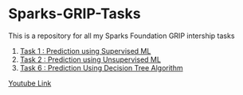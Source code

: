 # Sparks-GRIP-Tasks

This is a repository for all my Sparks Foundation GRIP intership tasks
1. [Task 1 : Prediction using Supervised ML](https://youtu.be/TrtZ1ZfKLw0)
2. [Task 2 : Prediction using Unsupervised ML](https://youtu.be/i06EaokW2vA)
3. [Task 6 : Prediction Using Decision Tree Algorithm](https://youtu.be/6tcnCT4HB6k)

[Youtube Link](https://youtube.com/playlist?list=PLz-Z2Nbu75Hq_tD9JSzwMYvIurB7k-bqG)
